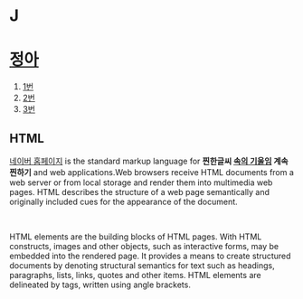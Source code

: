 # J
<!doctype html>
<html>
<head>
  <title>정아</title>
  <meta charset="utf-8">
</head>
<body>
  <h1><a href="J.html">정아</a></h1>
  <ol>
    <li><a href="1.html">1번</a></li>
    <li><a href="2.html">2번</a></li>
    <li><a href="3.html">3번</a></li>
  </ol>
  <h2>HTML</h2>
  <p><a href="https://www.naver.com" target="_blank" title="naver">네이버 홈페이지</a> 
  is the standard markup language for <strong>찐한글씨 <u>속의 기울임</u> 계속찐하기</strong> 
  and web applications.Web browsers receive HTML documents from a web server or from local storage and render them into multimedia web pages. 
  HTML describes the structure of a web page semantically and originally included cues for the appearance of the document.
  </p><p style="margin-top:45px;">HTML elements are the building blocks of HTML pages. With HTML constructs, 
  images and other objects, such as interactive forms, may be embedded into the rendered page. 
  It provides a means to create structured documents by denoting structural semantics for text such as headings, paragraphs, lists, links, quotes and other items. HTML elements are delineated by tags, written using angle brackets.
  </p>
</body>
</html>
